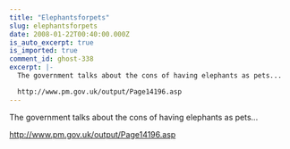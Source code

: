 ```yaml
---
title: "Elephantsforpets"
slug: elephantsforpets
date: 2008-01-22T00:40:00.000Z
is_auto_excerpt: true
is_imported: true
comment_id: ghost-338
excerpt: |-
  The government talks about the cons of having elephants as pets...

  http://www.pm.gov.uk/output/Page14196.asp
---
```


The government talks about the cons of having elephants as pets...

http://www.pm.gov.uk/output/Page14196.asp
